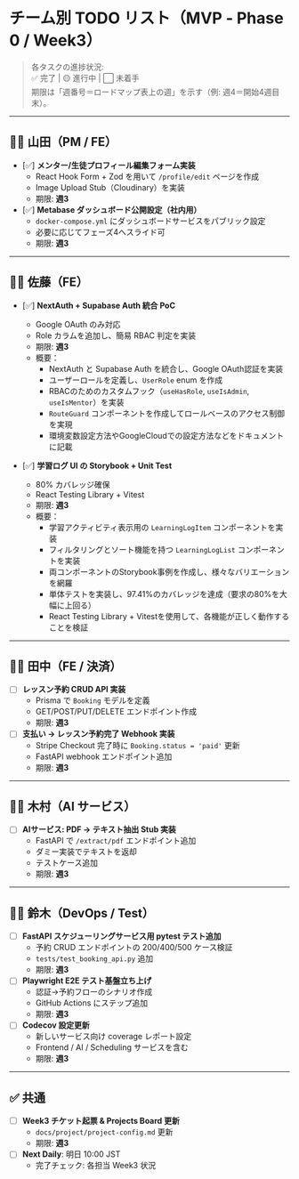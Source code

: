 # チーム別 TODO リスト（MVP ‑ Phase 0 / Week3）

> 各タスクの進捗状況:  
> ✅ 完了 | 🟡 進行中 | ⬜ 未着手  
> 期限は「週番号＝ロードマップ表上の週」を示す（例: 週4＝開始4週目末）。

---

## 🧑‍💻 山田（PM / FE）

- [✅] **メンター/生徒プロフィール編集フォーム実装**  
  - React Hook Form + Zod を用いて `/profile/edit` ページを作成  
  - Image Upload Stub（Cloudinary）を実装  
  - 期限: **週3**
- [✅] **Metabase ダッシュボード公開設定（社内用）**  
  - `docker-compose.yml` にダッシュボードサービスをパブリック設定  
  - 必要に応じてフェーズ4へスライド可  
  - 期限: **週3**

---

## 🧑‍💻 佐藤（FE）

- [✅] **NextAuth + Supabase Auth 統合 PoC**  
  - Google OAuth のみ対応  
  - Role カラムを追加し、簡易 RBAC 判定を実装  
  - 期限: **週3**
  - 概要：
    - NextAuth と Supabase Auth を統合し、Google OAuth認証を実装
    - ユーザーロールを定義し、`UserRole` enum を作成
    - RBACのためのカスタムフック（`useHasRole`, `useIsAdmin`, `useIsMentor`）を実装
    - `RouteGuard` コンポーネントを作成してロールベースのアクセス制御を実現
    - 環境変数設定方法やGoogleCloudでの設定方法などをドキュメントに記載

- [✅] **学習ログ UI の Storybook + Unit Test**  
  - 80% カバレッジ確保  
  - React Testing Library + Vitest  
  - 期限: **週3**
  - 概要：
    - 学習アクティビティ表示用の `LearningLogItem` コンポーネントを実装
    - フィルタリングとソート機能を持つ `LearningLogList` コンポーネントを実装
    - 両コンポーネントのStorybook事例を作成し、様々なバリエーションを網羅
    - 単体テストを実装し、97.41%のカバレッジを達成（要求の80%を大幅に上回る）
    - React Testing Library + Vitestを使用して、各機能が正しく動作することを検証

---

## 🧑‍💻 田中（FE / 決済）

- [ ] **レッスン予約 CRUD API 実装**  
  - Prisma で `Booking` モデルを定義  
  - GET/POST/PUT/DELETE エンドポイント作成  
  - 期限: **週3**
- [ ] **支払い → レッスン予約完了 Webhook 実装**  
  - Stripe Checkout 完了時に `Booking.status = 'paid'` 更新  
  - FastAPI webhook エンドポイント追加  
  - 期限: **週3**

---

## 🧑‍💻 木村（AI サービス）

- [ ] **AIサービス: PDF → テキスト抽出 Stub 実装**  
  - FastAPI で `/extract/pdf` エンドポイント追加  
  - ダミー実装でテキストを返却  
  - テストケース追加  
  - 期限: **週3**

---

## 🧑‍💻 鈴木（DevOps / Test）

- [ ] **FastAPI スケジューリングサービス用 pytest テスト追加**  
  - 予約 CRUD エンドポイントの 200/400/500 ケース検証  
  - `tests/test_booking_api.py` 追加  
  - 期限: **週3**
- [ ] **Playwright E2E テスト基盤立ち上げ**  
  - 認証→予約フローのシナリオ作成  
  - GitHub Actions にステップ追加  
  - 期限: **週3**
- [ ] **Codecov 設定更新**  
  - 新しいサービス向け coverage レポート設定  
  - Frontend / AI / Scheduling サービスを含む  
  - 期限: **週3**

---

## ✅ 共通

- [ ] **Week3 チケット起票 & Projects Board 更新**  
  - `docs/project/project-config.md` 更新  
  - 期限: **週3**
- [ ] **Next Daily**: 明日 10:00 JST  
  - 完了チェック: 各担当 Week3 状況
